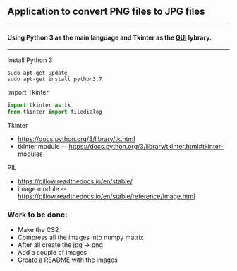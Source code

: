 ## Application to convert PNG files to JPG files
------
#### Using Python 3 as the main language and Tkinter as the [GUI](https://en.wikipedia.org/wiki/Graphical_user_interface) lybrary.
------
Install Python 3
```
sudo apt-get update
sudo apt-get install python3.7
```

Import Tkinter
```python
import tkinter as tk
from tkinter import filedialog
```

Tkinter
* https://docs.python.org/3/library/tk.html
* tkinter module -- https://docs.python.org/3/library/tkinter.html#tkinter-modules

PIL
* https://pillow.readthedocs.io/en/stable/
* image module -- https://pillow.readthedocs.io/en/stable/reference/Image.html

### Work to be done:
 * Make the CS2
 * Compress all the images into numpy matrix
 * After all create the jpg -> png
 * Add a couple of images 
 * Create a README with the images 

